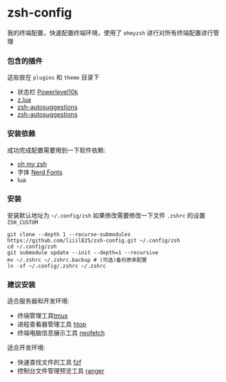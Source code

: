 # zsh-config
我的终端配置，快速配置终端环境，使用了 `ohmyzsh` 进行对所有终端配置进行管理

### 包含的插件
这些放在 `plugins` 和 `theme` 目录下
- 状态栏 [Powerlevel10k](https://github.com/romkatv/powerlevel10k)
- [z.lua](https://github.com/skywind3000/z.lua)
- [zsh-autosuggestions](https://github.com/zsh-users/zsh-autosuggestions)
- [zsh-autosuggestions](https://github.com/zsh-users/zsh-autosuggestions)

### 安装依赖
成功完成配置需要用到一下软件依赖:
- [oh my zsh](https://github.com/ohmyzsh/ohmyzsh)
- 字体 [Nerd Fonts](https://github.com/ryanoasis/nerd-fonts)
- lua

### 安装
安装默认地址为 `~/.config/zsh`
如果修改需要修改一下文件 `.zshrc` 的设置 `ZSH_CUSTOM` 

```
git clone --depth 1 --recurse-submodules https://github.com/liiil825/zsh-config.git ~/.config/zsh
cd ~/.config/zsh
git submodule update --init --depth=1 --recursive
mv ~/.zshrc ~/.zshrc.backup # (可选)备份原来配置
ln -sf ~/.config/.zshrc ~/.zshrc
```

### 建议安装
适合服务器和开发环境:
- 终端管理工具[tmux](https://github.com/tmux/tmux#installation)
- 进程查看器管理工具 [htop](https://github.com/htop-dev/htop#build-instructions)
- 终端电脑信息展示工具 [neofetch]()

适合开发环境:
- 快速查找文件的工具 [fzf](https://github.com/junegunn/fzf#installation)
- 控制台文件管理预览工具 [ranger](https://github.com/ranger/ranger#installing)
